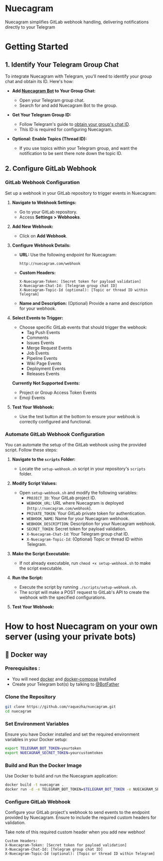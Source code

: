 # Nuecagram

Nuecagram simplifies GitLab webhook handling, delivering notifications directly to your Telegram 

# Getting Started
## 1. Identify Your Telegram Group Chat

To integrate Nuecagram with Telegram, you'll need to identify your group chat and obtain its ID. Here's how:

- **Add [Nuecagram Bot](https://t.me/NuecagramBot) to Your Group Chat:**
    - Open your Telegram group chat.
    - Search for and add Nuecagram Bot to the group.

- **Get Your Telegram Group ID:**
    - Follow Telegram's guide to [obtain your group's chat ID](https://core.telegram.org/bots/api#getting-updates).
    - This ID is required for configuring Nuecagram.

- **Optional: Enable Topics (Thread ID):**
    - If you use topics within your Telegram group, and want the notification to be sent there note down the topic ID.

## 2. Configure GitLab Webhook
### GitLab Webhook Configuration
Set up a webhook in your GitLab repository to trigger events in Nuecagram:

1. **Navigate to Webhook Settings:**
    - Go to your GitLab repository.
    - Access **Settings > Webhooks**.

2. **Add New Webhook:**
    - Click on **Add Webhook**.

3. **Configure Webhook Details:**

    - **URL:** Use the following endpoint for Nuecagram:
      ```
      http://nuecagram.com/webhook
      ```
    - **Custom Headers:**
      ```
      X-Nuecagram-Token: [Secret token for payload validation]
      X-Nuecagram-Chat-Id: [Telegram group chat ID]
      X-Nuecagram-Topic-Id (optional): [Topic or thread ID within Telegram]
      ```
    - **Name and Description:** (Optional) Provide a name and description for your webhook.

4. **Select Events to Trigger:**
    - Choose specific GitLab events that should trigger the webhook:
        - Tag Push Events
        - Comments
        - Issues Events
        - Merge Request Events
        - Job Events
        - Pipeline Events
        - Wiki Page Events
        - Deployment Events
        - Releases Events

   **Currently Not Supported Events:**
    - Project or Group Access Token Events
    - Emoji Events

5. **Test Your Webhook:**
    - Use the test button at the bottom to ensure your webhook is correctly configured and functional.
   
### Automate GitLab Webhook Configuration

You can automate the setup of the GitLab webhook using the provided script. Follow these steps:

1. **Navigate to the `scripts` Folder:**
   - Locate the `setup-webhook.sh` script in your repository's `scripts` folder.

2. **Modify Script Values:**
   - Open `setup-webhook.sh` and modify the following variables:
      - `PROJECT_ID`: Your GitLab project ID.
      - `WEBHOOK_URL`: URL where Nuecagram is deployed (`http://nuecagram.com/webhook`).
      - `PRIVATE_TOKEN`: Your GitLab private token for authentication.
      - `WEBHOOK_NAME`: Name for your Nuecagram webhook.
      - `WEBHOOK_DESCRIPTION`: Description for your Nuecagram webhook.
      - `SECRET_TOKEN`: Secret token for payload validation.
      - `X-Nuecagram-Chat-Id`: Your Telegram group chat ID.
      - `X-Nuecagram-Topic-Id`: (Optional) Topic or thread ID within Telegram.

3. **Make the Script Executable:**
   - If not already executable, run `chmod +x setup-webhook.sh` to make the script executable.

4. **Run the Script:**
   - Execute the script by running `./scripts/setup-webhook.sh`.
   - The script will make a POST request to GitLab's API to create the webhook with the specified configurations.

5. **Test Your Webhook:**

# How to host Nuecagram on your own server (using your private bots)

## 🐳 Docker way

### Prerequisites :
- You will need [docker](https://docs.docker.com/install/) and [docker-compose](https://docs.docker.com/compose/install/) installed
- Create your Telegram bot(s) by talking to [@BotFather](https://t.me/botfather)
  
### Clone the Repository

```bash
git clone https://github.com/raquezha/nuecagram.git
cd nuecagram
```

### Set Environment Variables

Ensure you have Docker installed and set the required environment variables in your Docker setup:

```bash
export TELEGRAM_BOT_TOKEN=yourtoken
export NUECAGRAM_SECRET_TOKEN=yourcustomtoken
```

### Build and Run the Docker Image

Use Docker to build and run the Nuecagram application:

```bash
docker build -t nuecagram .
docker run -d -e TELEGRAM_BOT_TOKEN=$TELEGRAM_BOT_TOKEN -e NUECAGRAM_SECRET_TOKEN=$NUECAGRAM_SECRET_TOKEN -p 8080:80 nuecagram
```

### Configure GitLab Webhook

Configure your GitLab project's webhook to send events to the endpoint provided by Nuecagram. Ensure to include the required custom headers for validation.


Take note of this required custom header when you add new webhoo!

```
Custom Headers:
X-Nuecagram-Token: [Secret token for payload validation]
X-Nuecagram-Chat-Id: [Telegram group chat ID]
X-Nuecagram-Topic-Id (optional): [Topic or thread ID within Telegram]
```
